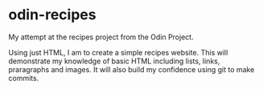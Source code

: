 # odin-recipes
My attempt at the recipes project from the Odin Project.

Using just HTML, I am to create a simple recipes website. This will demonstrate my knowledge of basic HTML including lists, links, praragraphs and images. It will also build my confidence using git to make commits.